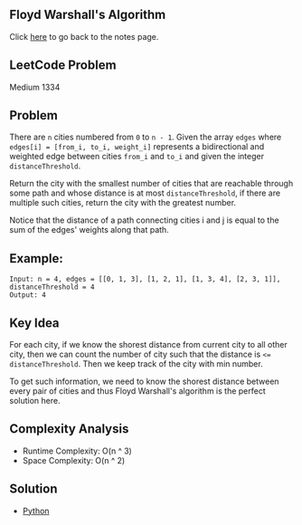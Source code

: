 ## Floyd Warshall's Algorithm
Click [here](../notes.md) to go back to the notes page.

## LeetCode Problem
Medium 1334

## Problem
There are `n` cities numbered from `0` to `n - 1`. Given the array `edges` where `edges[i] = [from_i, to_i, weight_i]` represents a bidirectional and weighted edge between cities `from_i` and `to_i` and given the integer `distanceThreshold`.

Return the city with the smallest number of cities that are reachable through some path and whose distance is at most `distanceThreshold`, if there are multiple such cities, return the city with the greatest number.

Notice that the distance of a path connecting cities i and j is equal to the sum of the edges' weights along that path.

## Example:
```
Input: n = 4, edges = [[0, 1, 3], [1, 2, 1], [1, 3, 4], [2, 3, 1]], distanceThreshold = 4
Output: 4
```

## Key Idea
For each city, if we know the shorest distance from current city to all other city, then we can count the number of city such that the distance is `<= distanceThreshold`. Then we keep track of the city with min number.

To get such information, we need to know the shorest distance between every pair of cities and thus Floyd Warshall's algorithm is the perfect solution here.

## Complexity Analysis
- Runtime Complexity: O(n ^ 3)
- Space Complexity: O(n ^ 2)

## Solution
- [Python](./solution.py)
